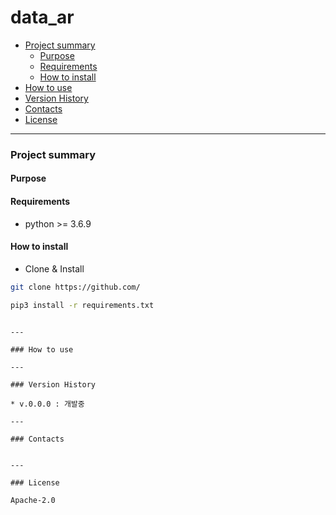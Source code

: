 # data_ar
- [Project summary](#da-design-server)
  - [Purpose](#purpose)
  - [Requirements](#requirements)
  - [How to install](#how-to-install)
- [How to use](#how-to-use)
- [Version History](#version-history)
- [Contacts](#contacts)
- [License](#license)

---

### Project summary

#### Purpose

#### Requirements

* python >= 3.6.9

#### How to install

* Clone & Install

```sh
git clone https://github.com/

pip3 install -r requirements.txt
```

```

---

### How to use

---

### Version History

* v.0.0.0 : 개발중

---

### Contacts


---

### License

Apache-2.0
